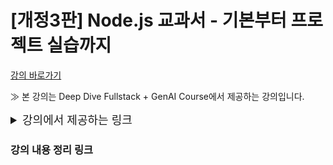 # [개정3판] Node.js 교과서 - 기본부터 프로젝트 실습까지

[강의 바로가기](https://www.inflearn.com/course/%EB%85%B8%EB%93%9C-js-%EA%B5%90%EA%B3%BC%EC%84%9C/dashboard)

≫ 본 강의는 Deep Dive Fullstack + GenAI Course에서 제공하는 강의입니다.

<details>
  <summary style="font-size: 18px">강의에서 제공하는 링크</summary>

  <div markdown="1">
    <a href="https://drive.google.com/file/d/1PPI2J40tzbA1fpWp0vpxQ-loXGIlVIfL/view?usp=sharing" target="_blank">
      &nbsp;&nbsp;&nbsp;&nbsp;1. 강의교안
    </a>
  </div>

  <div markdown="1">
    <a href="https://github.com/zerocho/nodejs-book" target="_blank">
      &nbsp;&nbsp;&nbsp;&nbsp;2. 깃헙
    </a>
  </div>

  <div markdown="1">
    <a href="https://zerocho.com/slack" target="_blank">
      &nbsp;&nbsp;&nbsp;&nbsp;3. 제로초스쿨 커뮤니티
    </a>
  </div>

  <div markdown="1">
    <a href="https://zerocho.com/lecture" target="_blank">
      &nbsp;&nbsp;&nbsp;&nbsp;4. 강의 모음 링크
    </a>
  </div>
</details>

### 강의 내용 정리 링크
